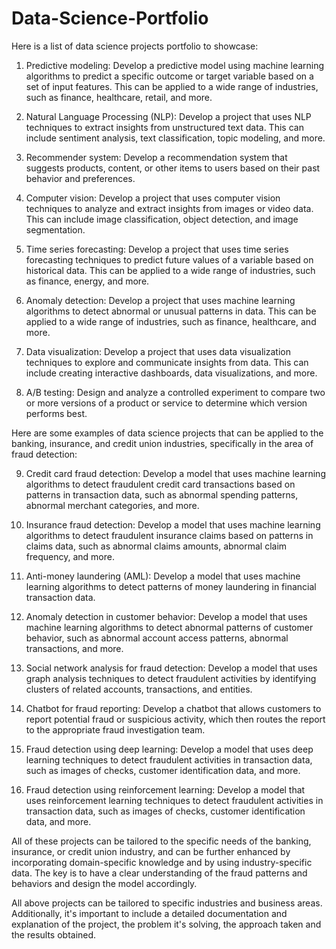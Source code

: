 # Data-Science-Portfolio
Here is a list of data science projects portfolio to showcase:

1.    Predictive modeling: Develop a predictive model using machine learning algorithms to predict a specific outcome or target variable based on a set of input features. This can be applied to a wide range of industries, such as finance, healthcare, retail, and more.

2.    Natural Language Processing (NLP): Develop a project that uses NLP techniques to extract insights from unstructured text data. This can include sentiment analysis, text classification, topic modeling, and more.

3.    Recommender system: Develop a recommendation system that suggests products, content, or other items to users based on their past behavior and preferences.

4.    Computer vision: Develop a project that uses computer vision techniques to analyze and extract insights from images or video data. This can include image classification, object detection, and image segmentation.

5.    Time series forecasting: Develop a project that uses time series forecasting techniques to predict future values of a variable based on historical data. This can be applied to a wide range of industries, such as finance, energy, and more.

6.    Anomaly detection: Develop a project that uses machine learning algorithms to detect abnormal or unusual patterns in data. This can be applied to a wide range of industries, such as finance, healthcare, and more.

7.    Data visualization: Develop a project that uses data visualization techniques to explore and communicate insights from data. This can include creating interactive dashboards, data visualizations, and more.

8.    A/B testing: Design and analyze a controlled experiment to compare two or more versions of a product or service to determine which version performs best.
    
Here are some examples of data science projects that can be applied to the banking, insurance, and credit union industries, specifically in the area of fraud detection:

9.    Credit card fraud detection: Develop a model that uses machine learning algorithms to detect fraudulent credit card transactions based on patterns in transaction data, such as abnormal spending patterns, abnormal merchant categories, and more.

10.    Insurance fraud detection: Develop a model that uses machine learning algorithms to detect fraudulent insurance claims based on patterns in claims data, such as abnormal claims amounts, abnormal claim frequency, and more.

11.    Anti-money laundering (AML): Develop a model that uses machine learning algorithms to detect patterns of money laundering in financial transaction data.

12.    Anomaly detection in customer behavior: Develop a model that uses machine learning algorithms to detect abnormal patterns of customer behavior, such as abnormal account access patterns, abnormal transactions, and more.

13.    Social network analysis for fraud detection: Develop a model that uses graph analysis techniques to detect fraudulent activities by identifying clusters of related accounts, transactions, and entities.

14.    Chatbot for fraud reporting: Develop a chatbot that allows customers to report potential fraud or suspicious activity, which then routes the report to the appropriate fraud investigation team.

15.    Fraud detection using deep learning: Develop a model that uses deep learning techniques to detect fraudulent activities in transaction data, such as images of checks, customer identification data, and more.

16.    Fraud detection using reinforcement learning: Develop a model that uses reinforcement learning techniques to detect fraudulent activities in transaction data, such as images of checks, customer identification data, and more.

All of these projects can be tailored to the specific needs of the banking, insurance, or credit union industry, and can be further enhanced by incorporating domain-specific knowledge and by using industry-specific data. The key is to have a clear understanding of the fraud patterns and behaviors and design the model accordingly.

All above projects can be tailored to specific industries and business areas. Additionally, it's important to include a detailed documentation and explanation of the project, the problem it's solving, the approach taken and the results obtained.
